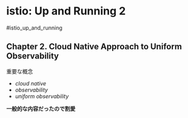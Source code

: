 # istio: Up and Running 2
#istio_up_and_running

## Chapter 2. Cloud Native Approach to Uniform Observability
重要な概念
- *cloud native*
- *observability*
- *uniform observability*

**一般的な内容だったので割愛**